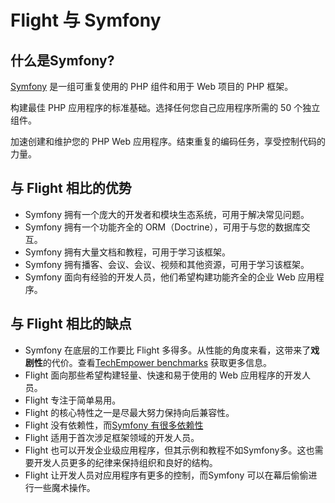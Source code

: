 # Flight 与 Symfony

## 什么是Symfony?
[Symfony](https://symfony.com/) 是一组可重复使用的 PHP 组件和用于 Web 项目的 PHP 框架。

构建最佳 PHP 应用程序的标准基础。选择任何您自己应用程序所需的 50 个独立组件。

加速创建和维护您的 PHP Web 应用程序。结束重复的编码任务，享受控制代码的力量。

## 与 Flight 相比的优势

- Symfony 拥有一个庞大的开发者和模块生态系统，可用于解决常见问题。
- Symfony 拥有一个功能齐全的 ORM（Doctrine），可用于与您的数据库交互。
- Symfony 拥有大量文档和教程，可用于学习该框架。
- Symfony 拥有播客、会议、会议、视频和其他资源，可用于学习该框架。
- Symfony 面向有经验的开发人员，他们希望构建功能齐全的企业 Web 应用程序。

## 与 Flight 相比的缺点

- Symfony 在底层的工作要比 Flight 多得多。从性能的角度来看，这带来了**戏剧性**的代价。查看[TechEmpower benchmarks](https://www.techempower.com/benchmarks/#hw=ph&test=fortune&section=data-r22&l=zik073-cn3) 获取更多信息。
- Flight 面向那些希望构建轻量、快速和易于使用的 Web 应用程序的开发人员。
- Flight 专注于简单易用。
- Flight 的核心特性之一是尽最大努力保持向后兼容性。
- Flight 没有依赖性，而[Symfony 有很多依赖性](https://github.com/symfony/symfony/blob/7.2/composer.json)
- Flight 适用于首次涉足框架领域的开发人员。
- Flight 也可以开发企业级应用程序，但其示例和教程不如Symfony多。这也需要开发人员更多的纪律来保持组织和良好的结构。
- Flight 让开发人员对应用程序有更多的控制，而Symfony 可以在幕后偷偷进行一些魔术操作。